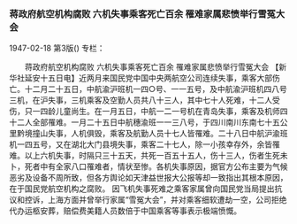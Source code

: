 ### 蒋政府航空机构腐败  六机失事乘客死亡百余  罹难家属悲愤举行雪冤大会

1947-02-18
第3版()
专栏：

　　蒋政府航空机构腐败
    六机失事乘客死亡百余
    罹难家属悲愤举行雪冤大会
    【新华社延安十五日电】近两月来国民党中国中央两航空公司连续失事，乘客大部伤亡。十二月二十五日，中航渝沪班机一四○号、一一五号，及中航渝沪班机四八号三机，在沪失事，三机乘客及空勤人员共八十三人，其中七十人死难，十二人受伤，只一四龄儿童尚生。在一月五日，中航一二一号机在青岛失事，乘客及机师四十二人全部罹难。一月二十五日中航穗渝班一一三八号，于四川南川东南七十五公里黔境撞山失事，人机俱毁，乘客及航勤人员十七人皆罹难。二十八日中航沪渝班机一四五号，又在湖北大门县境失事，乘客二十七人，除一小孩幸存外，余皆罹难。以上六机失事，时隔只三十五天，共死一百五十五人，伤十三人，伤者生死未卜，死者中有全家八口罹难者，情状至惨。各机失事原因，据官方公布主要为气候恶劣及设备不周所致，但各方舆论如天津益世报大公报等却一致指出其根本原因，在于国民党航空机构之腐败。
    因飞机失事死难之乘客家属曾向国民党当局提出抗议和控诉，上海方面并曾举行家属“雪冤大会”，并对乘客细软遭劫一空，公司拒绝代办运柩安葬，赔偿费美籍人员数倍于中国乘客等事表示极端愤慨。
